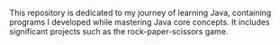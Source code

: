 
This repository is dedicated to my journey of learning Java, containing programs I developed while mastering Java core concepts. It includes significant projects such as the rock-paper-scissors game.
